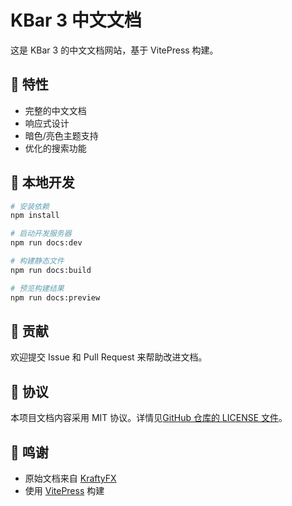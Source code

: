# KBar 3 中文文档

这是 KBar 3 的中文文档网站，基于 VitePress 构建。

## 🌟 特性

- 完整的中文文档
- 响应式设计
- 暗色/亮色主题支持
- 优化的搜索功能

## 🚀 本地开发

```bash
# 安装依赖
npm install

# 启动开发服务器
npm run docs:dev

# 构建静态文件
npm run docs:build

# 预览构建结果
npm run docs:preview
```

## 📝 贡献

欢迎提交 Issue 和 Pull Request 来帮助改进文档。

## 📜 协议

本项目文档内容采用 MIT 协议。详情见[GitHub 仓库的 LICENSE 文件](https://github.com/yancongya/KraftyFx.github.io/blob/main/LICENSE)。

## 🙏 鸣谢

- 原始文档来自 [KraftyFX](https://github.com/KraftyFX/KraftyFx.github.io)
- 使用 [VitePress](https://vitepress.dev/) 构建